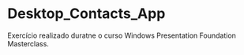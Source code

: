# Desktop_Contacts_App

Exercício realizado duratne o curso Windows Presentation Foundation Masterclass.
